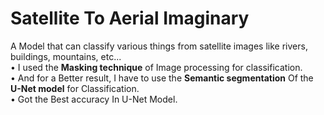 # Satellite To Aerial Imaginary

A Model that can classify various things from satellite images like rivers, buildings, mountains, etc... <br>
• I used the **Masking technique** of Image processing for classification.<br>
• And for a Better result, I have to use the **Semantic segmentation** Of the **U-Net model** for Classification.<br>
• Got the Best accuracy In U-Net Model.<br>
